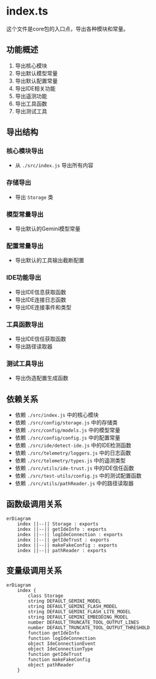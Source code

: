 # index.ts

这个文件是core包的入口点，导出各种模块和常量。

## 功能概述

1. 导出核心模块
2. 导出默认模型常量
3. 导出默认配置常量
4. 导出IDE相关功能
5. 导出遥测功能
6. 导出工具函数
7. 导出测试工具

## 导出结构

### 核心模块导出
- 从 `./src/index.js` 导出所有内容

### 存储导出
- 导出 `Storage` 类

### 模型常量导出
- 导出默认的Gemini模型常量

### 配置常量导出
- 导出默认的工具输出截断配置

### IDE功能导出
- 导出IDE信息获取函数
- 导出IDE连接日志函数
- 导出IDE连接事件和类型

### 工具函数导出
- 导出IDE信任获取函数
- 导出路径读取器

### 测试工具导出
- 导出伪造配置生成函数

## 依赖关系

- 依赖 `./src/index.js` 中的核心模块
- 依赖 `./src/config/storage.js` 中的存储类
- 依赖 `./src/config/models.js` 中的模型常量
- 依赖 `./src/config/config.js` 中的配置常量
- 依赖 `./src/ide/detect-ide.js` 中的IDE检测函数
- 依赖 `./src/telemetry/loggers.js` 中的日志函数
- 依赖 `./src/telemetry/types.js` 中的遥测类型
- 依赖 `./src/utils/ide-trust.js` 中的IDE信任函数
- 依赖 `./src/test-utils/config.js` 中的测试配置函数
- 依赖 `./src/utils/pathReader.js` 中的路径读取器

## 函数级调用关系

```mermaid
erDiagram
    index ||--|| Storage : exports
    index ||--|| getIdeInfo : exports
    index ||--|| logIdeConnection : exports
    index ||--|| getIdeTrust : exports
    index ||--|| makeFakeConfig : exports
    index ||--|| pathReader : exports
```

## 变量级调用关系

```mermaid
erDiagram
    index {
        class Storage
        string DEFAULT_GEMINI_MODEL
        string DEFAULT_GEMINI_FLASH_MODEL
        string DEFAULT_GEMINI_FLASH_LITE_MODEL
        string DEFAULT_GEMINI_EMBEDDING_MODEL
        number DEFAULT_TRUNCATE_TOOL_OUTPUT_LINES
        number DEFAULT_TRUNCATE_TOOL_OUTPUT_THRESHOLD
        function getIdeInfo
        function logIdeConnection
        object IdeConnectionEvent
        object IdeConnectionType
        function getIdeTrust
        function makeFakeConfig
        object pathReader
    }
```